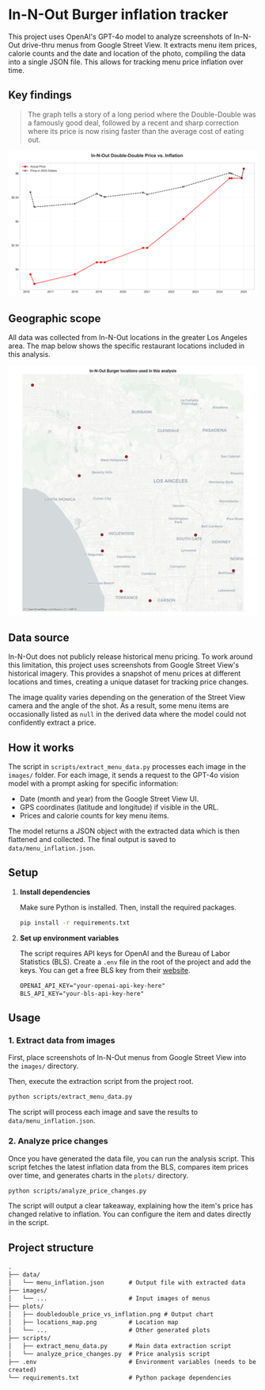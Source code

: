 # In-N-Out Burger inflation tracker

This project uses OpenAI's GPT-4o model to analyze screenshots of In-N-Out drive-thru menus from Google Street View. It extracts menu item prices, calorie counts and the date and location of the photo, compiling the data into a single JSON file. This allows for tracking menu price inflation over time.

## Key findings

> The graph tells a story of a long period where the Double-Double was a famously good deal, followed by a recent and sharp correction where its price is now rising faster than the average cost of eating out.

![In-N-Out Double-Double Price vs. Inflation](plots/doubledouble_price_vs_inflation.png)

## Geographic scope

All data was collected from In-N-Out locations in the greater Los Angeles area. The map below shows the specific restaurant locations included in this analysis.

![Map of In-N-Out locations](plots/locations_map.png)

## Data source

In-N-Out does not publicly release historical menu pricing. To work around this limitation, this project uses screenshots from Google Street View's historical imagery. This provides a snapshot of menu prices at different locations and times, creating a unique dataset for tracking price changes.

The image quality varies depending on the generation of the Street View camera and the angle of the shot. As a result, some menu items are occasionally listed as `null` in the derived data where the model could not confidently extract a price.

## How it works

The script in `scripts/extract_menu_data.py` processes each image in the `images/` folder. For each image, it sends a request to the GPT-4o vision model with a prompt asking for specific information:

-   Date (month and year) from the Google Street View UI.
-   GPS coordinates (latitude and longitude) if visible in the URL.
-   Prices and calorie counts for key menu items.

The model returns a JSON object with the extracted data which is then flattened and collected. The final output is saved to `data/menu_inflation.json`.

## Setup

1.  **Install dependencies**

    Make sure Python is installed. Then, install the required packages.

    ```bash
    pip install -r requirements.txt
    ```

2.  **Set up environment variables**

    The script requires API keys for OpenAI and the Bureau of Labor Statistics (BLS). Create a `.env` file in the root of the project and add the keys. You can get a free BLS key from their [website](https://data.bls.gov/registrationEngine/).

    ```
    OPENAI_API_KEY="your-openai-api-key-here"
    BLS_API_KEY="your-bls-api-key-here"
    ```

## Usage

### 1. Extract data from images

First, place screenshots of In-N-Out menus from Google Street View into the `images/` directory.

Then, execute the extraction script from the project root.

```bash
python scripts/extract_menu_data.py
```

The script will process each image and save the results to `data/menu_inflation.json`.

### 2. Analyze price changes

Once you have generated the data file, you can run the analysis script. This script fetches the latest inflation data from the BLS, compares item prices over time, and generates charts in the `plots/` directory.

```bash
python scripts/analyze_price_changes.py
```

The script will output a clear takeaway, explaining how the item's price has changed relative to inflation. You can configure the item and dates directly in the script.

## Project structure

```
.
├── data/
│   └── menu_inflation.json       # Output file with extracted data
├── images/
│   └── ...                       # Input images of menus
├── plots/
│   ├── doubledouble_price_vs_inflation.png # Output chart
│   ├── locations_map.png         # Location map
│   └── ...                       # Other generated plots
├── scripts/
│   ├── extract_menu_data.py      # Main data extraction script
│   └── analyze_price_changes.py  # Price analysis script
├── .env                          # Environment variables (needs to be created)
└── requirements.txt              # Python package dependencies
``` 
